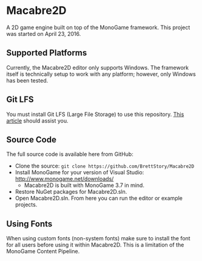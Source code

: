 # Macabre2D

A 2D game engine built on top of the MonoGame framework. This project was started on April 23, 2016.

## Supported Platforms

Currently, the Macabre2D editor only supports Windows. The framework itself is technically setup to work with any platform; however, only Windows has been tested.

## Git LFS

You must install Git LFS (Large File Storage) to use this repository. [This article](https://help.github.com/en/articles/installing-git-large-file-storage) should assist you.

## Source Code

The full source code is available here from GitHub:

* Clone the source: `git clone https://github.com/BrettStory/Macabre2D`
* Install MonoGame for your version of Visual Studio: http://www.monogame.net/downloads/
    * Macabre2D is built with MonoGame 3.7 in mind.
* Restore NuGet packages for Macabre2D.sln.
* Open Macabre2D.sln. From here you can run the editor or example projects.

## Using Fonts
 
When using custom fonts (non-system fonts) make sure to install the font for all users before using it within Macabre2D. This is a limitation of the MonoGame Content Pipeline.